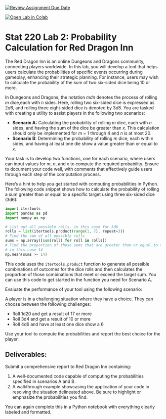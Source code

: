 [![Review Assignment Due Date](https://classroom.github.com/assets/deadline-readme-button-22041afd0340ce965d47ae6ef1cefeee28c7c493a6346c4f15d667ab976d596c.svg)](https://classroom.github.com/a/h9nlBIrW)

[![Open Lab in Colab](https://colab.research.google.com/assets/colab-badge.svg)](https://drive.google.com/file/d/17D_d4QISGvXanwkYtGnzJ8pG62dstEu0/view?usp=sharing)

#  Stat 220 Lab 2: Probability Calculation for Red Dragon Inn

The Red Dragon Inn is an online Dungeons and Dragons community, connecting players worldwide.
In this lab, you will develop a tool that helps users calculate the probabilities of specific events occurring during gameplay,
enhancing their strategic planning.
For instance, users may wish to calculate the probability of the sum of two six-sided dice being 10 or more.

In Dungeons and Dragons, the notation _mdn_ denotes the process of rolling _m_ dice,each with _n_ sides.
Here, rolling two six-sided dice is expressed as 2*d*6,
and rolling three eight-sided dice is denoted by 3*d*8.
You are tasked with creating a utility to assist players in the following two scenarios:
* **Scenario A:** Calculating the probability of rolling _m_ dice, each with _n_ sides,
  and having the sum of the dice be greater than _x_.
  This calculation should only be implemented for _m_ = 1 through 4 and _n_ is at most 20.
* **Scenario B:** Determining the probability of rolling _m_ dice, each with n sides,
  and having at least one die show a value greater than or equal to _x_.

Your task is to develop two functions, one for each scenario,
where users can input values for _m_, _n_, and _x_ to compute the required probability.
Ensure to document your code well, with comments that effectively guide users through each step of the computation process.

Here’s a hint to help you get started with computing probabilities in Python.
The following code snippet shows how to calculate
the probability of rolling a sum greater than or equal to a specific target
using three six-sided dice (3d6):

```python
import itertools
import pandas as pd
import numpy as np

# List out all possible rolls, in this case for 3d6
rolls = list(itertools.product(range(1, 7), repeat=3))
# Find the sum of all possible rolls
sums = np.array([sum(roll) for roll in rolls])
# Find the proportion of those sums that are greater than or equal to the target,
# in this case 14
np.mean(sums >= 14)
```

This code uses the `itertools.product` function to generate all possible combinations of outcomes for the dice rolls
and then calculates the proportion of those combinations that meet or exceed the target sum.
You can use this code to get started in the function you need for Scenario A.

Evaluate the performance of your tool using the following scenario:

A player is in a challenging situation where they have a choice.
They can choose between the following challenges:
* Roll 1d20 and get a result of 17 or more
* Roll 3d4 and get a result of 10 or more
* Roll 4d6 and have at least one dice show a 6

Use your tool to compute the probabilities and report the best choice for the player.

## Deliverables:
Submit a comprehensive report to Red Dragon Inn containing:
1. A well-documented code capable of computing the probabilities specified in scenarios A and B.
2. A walkthrough example showcasing the application of your code in resolving the situation delineated above. 
   Be sure to highlight or emphasize the probabilities you find.

You can again complete this in a Python notebook with everything clearly labeled and formatted.

